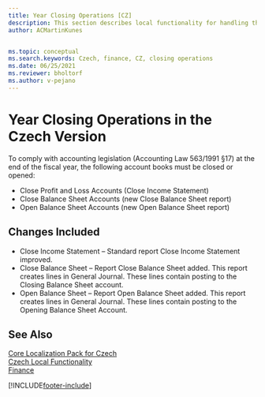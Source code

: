 ```yaml
---
title: Year Closing Operations [CZ]
description: This section describes local functionality for handling the year closing operations in the Czech version.
author: ACMartinKunes


ms.topic: conceptual
ms.search.keywords: Czech, finance, CZ, closing operations
ms.date: 06/25/2021
ms.reviewer: bholtorf
ms.author: v-pejano
---
```


# Year Closing Operations in the Czech Version

To comply with accounting legislation (Accounting Law 563/1991 §17) at the end of the fiscal year, the following account books must be closed or opened:

- Close Profit and Loss Accounts (Close Income Statement)
- Close Balance Sheet Accounts (new Close Balance Sheet report)
- Open Balance Sheet Accounts (new Open Balance Sheet report)

## Changes Included  

- Close Income Statement – Standard report Close Income Statement improved.
- Close Balance Sheet – Report Close Balance Sheet added. This report creates lines in General Journal. These lines contain posting to the Closing Balance Sheet account.
- Open Balance Sheet – Report Open Balance Sheet added. This report creates lines in General Journal. These lines contain posting to the Opening Balance Sheet Account.

## See Also

[Core Localization Pack for Czech](ui-extensions-core-localization-pack-cz.md)  
[Czech Local Functionality](czech-local-functionality.md)  
[Finance](finance.md)  


[!INCLUDE[footer-include](../../includes/footer-banner.md)]